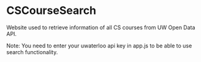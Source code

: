 # CSCourseSearch
Website used to retrieve information of all CS courses from UW Open Data API.

Note: You need to enter your uwaterloo api key in app.js to be able to use search functionality.
